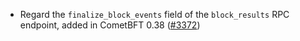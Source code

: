 - Regard the `finalize_block_events` field of the `block_results` RPC endpoint,
  added in CometBFT 0.38
  ([\#3372](https://github.com/informalsystems/hermes/pull/3372))
